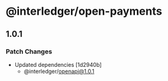 # @interledger/open-payments

## 1.0.1

### Patch Changes

- Updated dependencies [1d2940b]
  - @interledger/openapi@1.0.1
